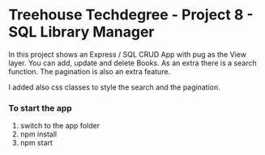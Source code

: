 # Treehouse Techdegree - Project 8 - SQL Library Manager

In this project shows an Express / SQL CRUD App with pug as the View layer.
You can add, update and delete Books. As an extra there is a search function.
The pagination is also an extra feature.

I added also css classes to style the search and the pagination.

### To start the app
1. switch to the app folder
2. npm install
3. npm start
